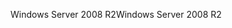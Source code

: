 <span data-ttu-id="d63c6-101">Windows Server 2008 R2</span><span class="sxs-lookup"><span data-stu-id="d63c6-101">Windows Server 2008 R2</span></span>